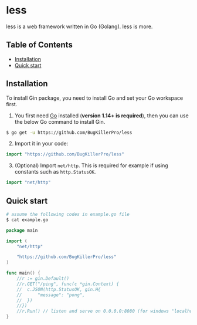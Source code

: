 # less

less is a web framework written in Go (Golang).
less is more.

## Table of Contents

- [Installation](#background)
- [Quick start](#install)

## Installation

To install Gin package, you need to install Go and set your Go workspace first.

1. You first need [Go](https://golang.org/) installed (**version 1.14+ is required**), then you can use the below Go command to install Gin.

```sh
$ go get -u https://github.com/BugKillerPro/less
```

2. Import it in your code:

```go
import "https://github.com/BugKillerPro/less"
```

3. (Optional) Import `net/http`. This is required for example if using constants such as `http.StatusOK`.

```go
import "net/http"
```

## Quick start

```sh
# assume the following codes in example.go file
$ cat example.go
```

```go
package main

import (
	"net/http"

	"https://github.com/BugKillerPro/less"
)

func main() {
	//r := gin.Default()
	//r.GET("/ping", func(c *gin.Context) {
	//	c.JSON(http.StatusOK, gin.H{
	//		"message": "pong",
	//	})
	//})
	//r.Run() // listen and serve on 0.0.0.0:8080 (for windows "localhost:8080")
}
```
